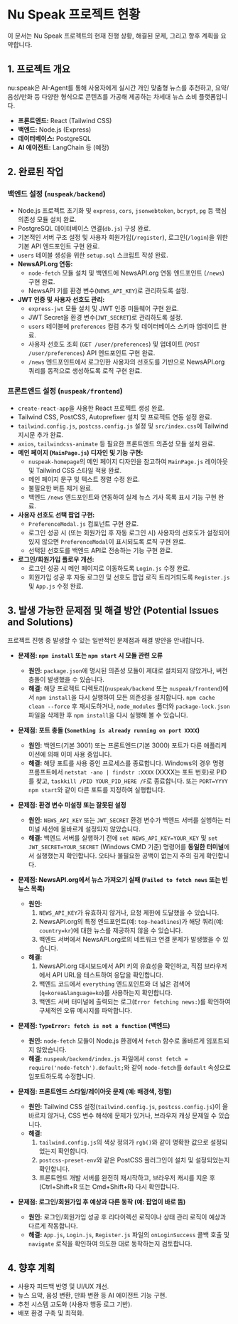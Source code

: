 # Nu Speak 프로젝트 현황

이 문서는 Nu Speak 프로젝트의 현재 진행 상황, 해결된 문제, 그리고 향후 계획을 요약합니다.

## 1. 프로젝트 개요

nu:speak은 AI-Agent를 통해 사용자에게 실시간 개인 맞춤형 뉴스를 추천하고, 요약/음성/만화 등 다양한 형식으로 콘텐츠를 가공해 제공하는 차세대 뉴스 소비 플랫폼입니다.

-   **프론트엔드:** React (Tailwind CSS)
-   **백엔드:** Node.js (Express)
-   **데이터베이스:** PostgreSQL
-   **AI 에이전트:** LangChain 등 (예정)

## 2. 완료된 작업

### 백엔드 설정 (`nuspeak/backend`)

-   Node.js 프로젝트 초기화 및 `express`, `cors`, `jsonwebtoken`, `bcrypt`, `pg` 등 핵심 의존성 모듈 설치 완료.
-   PostgreSQL 데이터베이스 연결(`db.js`) 구성 완료.
-   기본적인 서버 구조 설정 및 사용자 회원가입(`/register`), 로그인(`/login`)을 위한 기본 API 엔드포인트 구현 완료.
-   `users` 테이블 생성을 위한 `setup.sql` 스크립트 작성 완료.
-   **NewsAPI.org 연동:**
    -   `node-fetch` 모듈 설치 및 백엔드에 NewsAPI.org 연동 엔드포인트 (`/news`) 구현 완료.
    -   NewsAPI 키를 환경 변수(`NEWS_API_KEY`)로 관리하도록 설정.
-   **JWT 인증 및 사용자 선호도 관리:**
    -   `express-jwt` 모듈 설치 및 JWT 인증 미들웨어 구현 완료.
    -   JWT Secret을 환경 변수(`JWT_SECRET`)로 관리하도록 설정.
    -   `users` 테이블에 `preferences` 컬럼 추가 및 데이터베이스 스키마 업데이트 완료.
    -   사용자 선호도 조회 (`GET /user/preferences`) 및 업데이트 (`POST /user/preferences`) API 엔드포인트 구현 완료.
    -   `/news` 엔드포인트에서 로그인한 사용자의 선호도를 기반으로 NewsAPI.org 쿼리를 동적으로 생성하도록 로직 구현 완료.

### 프론트엔드 설정 (`nuspeak/frontend`)

-   `create-react-app`을 사용한 React 프로젝트 생성 완료.
-   Tailwind CSS, PostCSS, Autoprefixer 설치 및 프로젝트 연동 설정 완료.
-   `tailwind.config.js`, `postcss.config.js` 설정 및 `src/index.css`에 Tailwind 지시문 추가 완료.
-   `axios`, `tailwindcss-animate` 등 필요한 프론트엔드 의존성 모듈 설치 완료.
-   **메인 페이지 (`MainPage.js`) 디자인 및 기능 구현:**
    -   `nuspeak-homepage`의 메인 페이지 디자인을 참고하여 `MainPage.js` 레이아웃 및 Tailwind CSS 스타일 적용 완료.
    -   메인 페이지 문구 및 텍스트 정렬 수정 완료.
    -   불필요한 버튼 제거 완료.
    -   백엔드 `/news` 엔드포인트와 연동하여 실제 뉴스 기사 목록 표시 기능 구현 완료.
-   **사용자 선호도 선택 팝업 구현:**
    -   `PreferenceModal.js` 컴포넌트 구현 완료.
    -   로그인 성공 시 (또는 회원가입 후 자동 로그인 시) 사용자의 선호도가 설정되어 있지 않으면 `PreferenceModal`이 표시되도록 로직 구현 완료.
    -   선택된 선호도를 백엔드 API로 전송하는 기능 구현 완료.
-   **로그인/회원가입 플로우 개선:**
    -   로그인 성공 시 메인 페이지로 이동하도록 `Login.js` 수정 완료.
    -   회원가입 성공 후 자동 로그인 및 선호도 팝업 로직 트리거되도록 `Register.js` 및 `App.js` 수정 완료.

## 3. 발생 가능한 문제점 및 해결 방안 (Potential Issues and Solutions)

프로젝트 진행 중 발생할 수 있는 일반적인 문제점과 해결 방안을 안내합니다.

-   **문제점: `npm install` 또는 `npm start` 시 모듈 관련 오류**
    -   **원인:** `package.json`에 명시된 의존성 모듈이 제대로 설치되지 않았거나, 버전 충돌이 발생했을 수 있습니다.
    -   **해결:** 해당 프로젝트 디렉토리(`nuspeak/backend` 또는 `nuspeak/frontend`)에서 `npm install`을 다시 실행하여 모든 의존성을 설치합니다. `npm cache clean --force` 후 재시도하거나, `node_modules` 폴더와 `package-lock.json` 파일을 삭제한 후 `npm install`을 다시 실행해 볼 수 있습니다.

-   **문제점: 포트 충돌 (`Something is already running on port XXXX`)**
    -   **원인:** 백엔드(기본 3001) 또는 프론트엔드(기본 3000) 포트가 다른 애플리케이션에 의해 이미 사용 중입니다.
    -   **해결:** 해당 포트를 사용 중인 프로세스를 종료합니다. Windows의 경우 명령 프롬프트에서 `netstat -ano | findstr :XXXX` (XXXX는 포트 번호)로 PID를 찾고, `taskkill /PID YOUR_PID_HERE /F`로 종료합니다. 또는 `PORT=YYYY npm start`와 같이 다른 포트를 지정하여 실행합니다.

-   **문제점: 환경 변수 미설정 또는 잘못된 설정**
    -   **원인:** `NEWS_API_KEY` 또는 `JWT_SECRET` 환경 변수가 백엔드 서버를 실행하는 터미널 세션에 올바르게 설정되지 않았습니다.
    -   **해결:** 백엔드 서버를 실행하기 전에 `set NEWS_API_KEY=YOUR_KEY` 및 `set JWT_SECRET=YOUR_SECRET` (Windows CMD 기준) 명령어를 **동일한 터미널**에서 실행했는지 확인합니다. 오타나 불필요한 공백이 없는지 주의 깊게 확인합니다.

-   **문제점: NewsAPI.org에서 뉴스 가져오기 실패 (`Failed to fetch news` 또는 빈 뉴스 목록)**
    -   **원인:**
        1.  `NEWS_API_KEY`가 유효하지 않거나, 요청 제한에 도달했을 수 있습니다.
        2.  NewsAPI.org의 특정 엔드포인트(예: `top-headlines`)가 해당 쿼리(예: `country=kr`)에 대한 뉴스를 제공하지 않을 수 있습니다.
        3.  백엔드 서버에서 NewsAPI.org로의 네트워크 연결 문제가 발생했을 수 있습니다.
    -   **해결:**
        1.  NewsAPI.org 대시보드에서 API 키의 유효성을 확인하고, 직접 브라우저에서 API URL을 테스트하여 응답을 확인합니다.
        2.  백엔드 코드에서 `everything` 엔드포인트와 더 넓은 검색어(`q=korea&language=ko`)를 사용하는지 확인합니다.
        3.  백엔드 서버 터미널에 출력되는 로그(`Error fetching news:`)를 확인하여 구체적인 오류 메시지를 파악합니다.

-   **문제점: `TypeError: fetch is not a function` (백엔드)**
    -   **원인:** `node-fetch` 모듈이 Node.js 환경에서 `fetch` 함수로 올바르게 임포트되지 않았습니다.
    -   **해결:** `nuspeak/backend/index.js` 파일에서 `const fetch = require('node-fetch').default;`와 같이 `node-fetch`를 `default` 속성으로 임포트하도록 수정합니다.

-   **문제점: 프론트엔드 스타일/레이아웃 문제 (예: 배경색, 정렬)**
    -   **원인:** Tailwind CSS 설정(`tailwind.config.js`, `postcss.config.js`)이 올바르지 않거나, CSS 변수 해석에 문제가 있거나, 브라우저 캐싱 문제일 수 있습니다.
    -   **해결:**
        1.  `tailwind.config.js`의 색상 정의가 `rgb()`와 같이 명확한 값으로 설정되었는지 확인합니다.
        2.  `postcss-preset-env`와 같은 PostCSS 플러그인이 설치 및 설정되었는지 확인합니다.
        3.  프론트엔드 개발 서버를 완전히 재시작하고, 브라우저 캐시를 지운 후(Ctrl+Shift+R 또는 Cmd+Shift+R) 다시 확인합니다.

-   **문제점: 로그인/회원가입 후 예상과 다른 동작 (예: 팝업이 바로 뜸)**
    -   **원인:** 로그인/회원가입 성공 후 리다이렉션 로직이나 상태 관리 로직이 예상과 다르게 작동합니다.
    -   **해결:** `App.js`, `Login.js`, `Register.js` 파일의 `onLoginSuccess` 콜백 호출 및 `navigate` 로직을 확인하여 의도한 대로 동작하는지 검토합니다.

## 4. 향후 계획

-   사용자 피드백 반영 및 UI/UX 개선.
-   뉴스 요약, 음성 변환, 만화 변환 등 AI 에이전트 기능 구현.
-   추천 시스템 고도화 (사용자 행동 로그 기반).
-   배포 환경 구축 및 최적화.